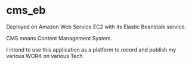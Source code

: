# cms_eb

Deployed on Amazon Web Service EC2 with its Elastic Beanstalk service.

CMS means Content Management System.

I intend to use this application as a platform to record and publish my various WORK on various Tech.
